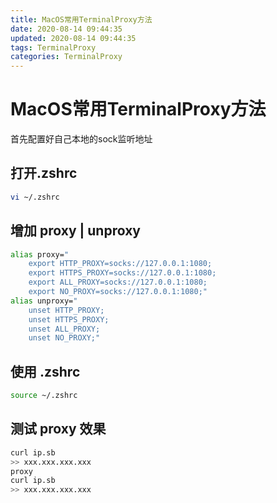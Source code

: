 ```yaml
---
title: MacOS常用TerminalProxy方法
date: 2020-08-14 09:44:35
updated: 2020-08-14 09:44:35
tags: TerminalProxy
categories: TerminalProxy
---
```

# MacOS常用TerminalProxy方法
首先配置好自己本地的sock监听地址
<!--more-->

## 打开.zshrc
```bash
vi ~/.zshrc 
```
## 增加 proxy | unproxy
```bash
alias proxy="
    export HTTP_PROXY=socks://127.0.0.1:1080;
    export HTTPS_PROXY=socks://127.0.0.1:1080;
    export ALL_PROXY=socks://127.0.0.1:1080;
    export NO_PROXY=socks://127.0.0.1:1080;"
alias unproxy="
    unset HTTP_PROXY;
    unset HTTPS_PROXY;
    unset ALL_PROXY;
    unset NO_PROXY;"
```
## 使用 .zshrc
```bash
source ~/.zshrc
```
## 测试 proxy 效果
```bash
curl ip.sb
>> xxx.xxx.xxx.xxx
proxy
curl ip.sb
>> xxx.xxx.xxx.xxx
```
